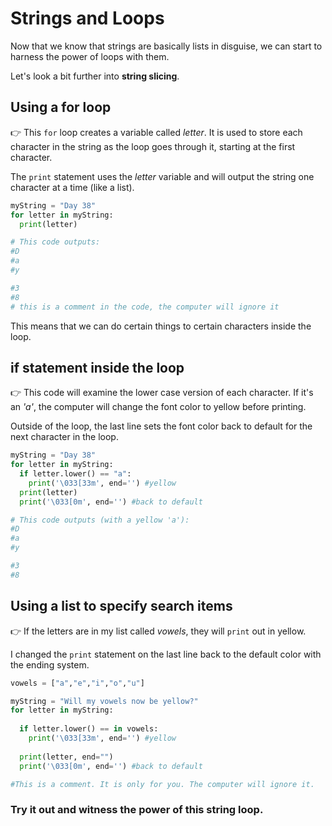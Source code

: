 # Strings and Loops

Now that we know that strings are basically lists in disguise, we can start to harness the power of loops with them.

Let's look a bit further into **string slicing**.



## Using a for loop


👉 This `for` loop creates a variable called *letter*. It is used to store each character in the string as the loop goes through it, starting at the first character.

The `print` statement uses the *letter* variable and will output the string one character at a time (like a list).


```python
myString = "Day 38"
for letter in myString:
  print(letter)

# This code outputs:
#D
#a
#y

#3
#8
# this is a comment in the code, the computer will ignore it
```
This means that we can do certain things to certain characters inside the loop.

## if statement inside the loop


👉 This code will examine the lower case version of each character. If it's an *'a'*, the computer will change the font color to yellow before printing.

Outside of the loop, the last line sets the font color back to default for the next character in the loop.

```python
myString = "Day 38"
for letter in myString:
  if letter.lower() == "a":
    print('\033[33m', end='') #yellow
  print(letter)
  print('\033[0m', end='') #back to default

# This code outputs (with a yellow 'a'):
#D
#a
#y

#3
#8
```
## Using a list to specify search items

👉 If the letters are in my list called *vowels*, they will `print` out in yellow.  


I changed the `print` statement on the last line back to the default color with the ending system.

```python
vowels = ["a","e","i","o","u"]

myString = "Will my vowels now be yellow?"
for letter in myString:
  
  if letter.lower() == in vowels:
    print('\033[33m', end='') #yellow
    
  print(letter, end="")
  print('\033[0m', end='') #back to default
```

```python
#This is a comment. It is only for you. The computer will ignore it.
```
### Try it out and witness the power of this string loop.